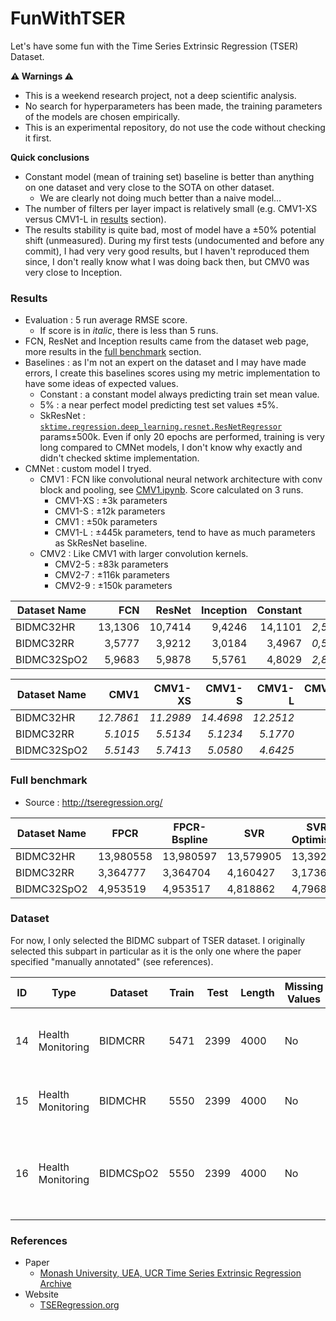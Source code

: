 # FunWithTSER
Let's have some fun with the Time Series Extrinsic Regression (TSER) Dataset.

**⚠️ Warnings ⚠️**
* This is a weekend research project, not a deep scientific analysis.
* No search for hyperparameters has been made, the training parameters of the models are chosen empirically.
* This is an experimental repository, do not use the code without checking it first.

**Quick conclusions**
* Constant model (mean of training set) baseline is better than anything on one dataset and very close to the SOTA on other dataset.
  * We are clearly not doing much better than a naive model...
* The number of filters per layer impact is relatively small (e.g. CMV1-XS versus CMV1-L in [results](#results) section).
* The results stability is quite bad, most of model have a ±50% potential shift (unmeasured).
  During my first tests (undocumented and before any commit), I had very very good results, but I haven't reproduced them since,
  I don't really know what I was doing back then, but CMV0 was very close to Inception.

### Results
* Evaluation : 5 run average RMSE score.
  * If score is in *italic*, there is less than 5 runs.
* FCN, ResNet and Inception results came from the dataset web page, more results in the [full benchmark](#full-benchmark) section.
* Baselines : as I'm not an expert on the dataset and I may have made errors, I create this baselines scores using my metric implementation to have some ideas of expected values.
  * Constant : a constant model always predicting train set mean value.
  * 5% : a near perfect model predicting test set values ±5%.
  * SkResNet : [`sktime.regression.deep_learning.resnet.ResNetRegressor`](https://www.sktime.net/en/latest/api_reference/auto_generated/sktime.regression.deep_learning.ResNetRegressor.html) params±500k.
    Even if only 20 epochs are performed, training is very long compared to CMNet models, I don't know why exactly and didn't checked sktime implementation.
* CMNet : custom model I tryed.
  * CMV1 : FCN like convolutional neural network architecture with conv block and pooling, see [CMV1.ipynb](CMV1.ipynb). Score calculated on 3 runs.
    * CMV1-XS : ±3k parameters
    * CMV1-S  : ±12k parameters
    * CMV1    : ±50k parameters
    * CMV1-L  : ±445k parameters, tend to have as much parameters as SkResNet baseline.
  * CMV2 : Like CMV1 with larger convolution kernels.
    * CMV2-5 : ±83k parameters
    * CMV2-7 : ±116k parameters
    * CMV2-9 : ±150k parameters

| **Dataset Name** | **FCN**   | **ResNet** | **Inception** | **Constant** | **5%**   | **SkResNet** |
| ---------------- | ---------:| ----------:| -------------:| ------------:| --------:| ------------:|
| BIDMC32HR        | 13,1306   | 10,7414    |  9,4246       | 14,1101      | *2,5800* | 10,2471      |
| BIDMC32RR        |  3,5777   |  3,9212    |  3,0184       |  3,4967      | *0,5172* |  3.9523      |
| BIDMC32SpO2      |  5,9683   |  5,9878    |  5,5761       |  4,8029      | *2,8098* |  5.5308      |

| **Dataset Name** | **CMV1**  | **CMV1-XS** | **CMV1-S** | **CMV1-L** | **CMV2-5** | **CMV2-7** | **CMV2-9** |
| ---------------- | ---------:| -----------:| ----------:| ----------:| ----------:| ----------:| ----------:|
| BIDMC32HR        | *12.7861* | *11.2989*   | *14.4698*  | *12.2512*  |            |            |            |
| BIDMC32RR        |  *5.1015* |  *5.5134*   |  *5.1234*  |  *5.1770*  |            |            |            |
| BIDMC32SpO2      |  *5.5143* |  *5.7413*   |  *5.0580*  |  *4.6425*  |            |            |            |

### Full benchmark
* Source : http://tseregression.org/

| **Dataset Name** | **FPCR**  | **FPCR-Bspline** | **SVR**   | **SVR Optimised** | **Random Forest** | **XGBoost** | **1-NN-ED** | **5-NN-ED** | **1-NN-DTWD** | **5-NN-DTWD** | **Rocket** | **FCN**   | **ResNet** | **Inception** |
| ---------------- | --------- | ---------------- | --------- | ----------------- | ----------------- | ----------- | ----------- | ----------- | ------------- | ------------- | ---------- | --------- | ---------- | ------------- |
| BIDMC32HR        | 13,980558 | 13,980597        | 13,579905 | 13,39297          | 15,016468         | 13,963799   | 14,836506   | 14,756088   | 15,29101      | 15,127008     | 13,9443828 | 13,130665 | 10,74142   | 9,424679      |
| BIDMC32RR        | 3,364777  | 3,364704         | 4,160427  | 3,17366           | 4,350314          | 4,367828    | 4,387345    | 4,134685    | 3,529111      | 3,432247      | 4,0929006  | 3,577775  | 3,921214   | 3,018405      |
| BIDMC32SpO2      | 4,953519  | 4,953517         | 4,818862  | 4,796855          | 4,570262          | 4,450805    | 5,530202    | 5,407875    | 5,215027      | 5,123964      | 5,221737   | 5,968337  | 5,987832   | 5,57612       |

### Dataset
For now, I only selected the BIDMC subpart of TSER dataset.
I originally selected this subpart in particular as it is the only one where the paper specified "manually annotated" (see references).

| ID | Type              | Dataset   | Train | Test | Length | Missing Values | Dimension | Description                                             |
| -- | ----------------- | --------- | ----- | ---- | ------ | -------------- | --------- | ------------------------------------------------------- |
| 14 | Health Monitoring | BIDMCRR   | 5471  | 2399 | 4000   | No             | 2         | Predict breathing rate using PPG and ECG                |
| 15 | Health Monitoring | BIDMCHR   | 5550  | 2399 | 4000   | No             | 2         | Predict heart rate using PPG and ECG                    |
| 16 | Health Monitoring | BIDMCSpO2 | 5550  | 2399 | 4000   | No             | 2         | Predict blood oxygen saturation level using PPG and ECG |

### References
* Paper
  * [Monash University, UEA, UCR Time Series Extrinsic Regression Archive](https://arxiv.org/abs/2006.10996)
* Website
  * [TSERegression.org](http://tseregression.org/)
